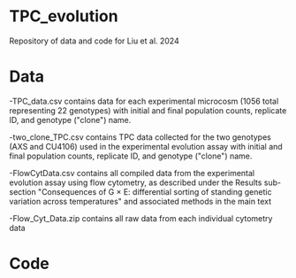 # TPC_evolution
Repository of data and code for Liu et al. 2024

# Data
-TPC_data.csv contains data for each experimental microcosm (1056 total representing 22 genotypes) with initial and final population counts, replicate ID, and genotype ("clone") name. 

-two_clone_TPC.csv contains TPC data collected for the two genotypes (AXS and CU4106) used in the experimental evolution assay with initial and final population counts, replicate ID, and genotype ("clone") name. 

-FlowCytData.csv contains all compiled data from the experimental evolution assay using flow cytometry, as described under the Results sub-section "Consequences of G × E: differential sorting of standing genetic variation across temperatures" and associated methods in the main text

-Flow_Cyt_Data.zip contains all raw data from each individual cytometry data

# Code

